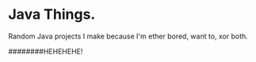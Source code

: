 # Java Things.
Random Java projects I make because I'm ether bored, want to, xor both.

########HEHEHEHE!